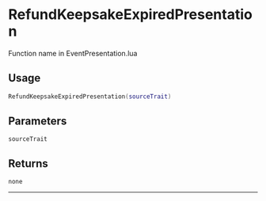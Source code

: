 # RefundKeepsakeExpiredPresentation
Function name in EventPresentation.lua
## Usage
```lua
RefundKeepsakeExpiredPresentation(sourceTrait)
```
## Parameters
`sourceTrait`
## Returns
`none`

---